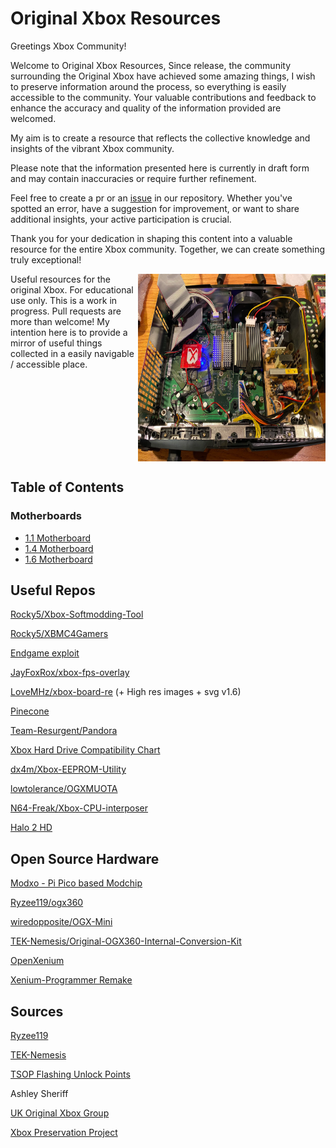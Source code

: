 # Original Xbox Resources

Greetings Xbox Community!

Welcome to Original Xbox Resources,
Since release, the community surrounding the Original Xbox have achieved some amazing things, I wish to preserve information around the process, so everything is easily accessible to the community.
Your valuable contributions and feedback to enhance the accuracy and quality of the information provided are welcomed.


My aim is to create a resource that reflects the collective knowledge and insights of the vibrant Xbox community.


Please note that the information presented here is currently in draft form and may contain inaccuracies or require further refinement.

Feel free to create a pr or an <a href="https://github.com/S33G/og-xbox/issues/new">issue</a> in our repository. Whether you've spotted an error, have a suggestion for improvement, or want to share additional insights, your active participation is crucial.

Thank you for your dedication in shaping this content into a valuable resource for the entire Xbox community. Together, we can create something truly exceptional!

<div style="display: grid; grid-template-columns: 1fr 300px;">
    <div>
        Useful resources for the original Xbox. For educational use only.
        This is a work in progress. Pull requests are more than welcome!
        My intention here is to provide a mirror of useful things collected in a easily navigable / accessible place.
        <br />
    </div>
    <img src="modchips/x3/xecuter-3-chip.webp" width="300px" height="300px"/>
</div>

## Table of Contents

### Motherboards

- [1.1 Motherboard](board/1.1/README.md)
- [1.4 Motherboard](board/1.4/README.md)
- [1.6 Motherboard](board/1.6/README.md)


## Useful Repos
[Rocky5/Xbox-Softmodding-Tool](https://github.com/Rocky5/Xbox-Softmodding-Tool)

[Rocky5/XBMC4Gamers](https://github.com/Rocky5/XBMC4Gamers)

[Endgame exploit](https://github.com/XboxDev/endgame-exploit)

[JayFoxRox/xbox-fps-overlay](https://github.com/JayFoxRox/xbox-fps-overlay)

[LoveMHz/xbox-board-re](https://github.com/LoveMHz/xbox-board-re) (+ High res images + svg v1.6)

[Pinecone](https://github.com/Xbox-Preservation-Project/Pinecone)

[Team-Resurgent/Pandora](https://github.com/Team-Resurgent/Pandora)

[Xbox Hard Drive Compatibility Chart](https://xboxdrives.x-pec.com/?p=list)

[dx4m/Xbox-EEPROM-Utility](https://github.com/dx4m/Xbox-EEPROM-Utility)

[lowtolerance/OGXMUOTA](https://github.com/lowtolerance/OGXMUOTA)

[N64-Freak/Xbox-CPU-interposer](https://github.com/N64-Freak/Xbox-CPU-interposer)

[Halo 2 HD](https://github.com/grimdoomer/Halo-2-HD)


## Open Source Hardware
[Modxo - Pi Pico based Modchip](https://github.com/shalxmva/modxo)

[Ryzee119/ogx360](https://github.com/Ryzee119/ogx360)

[wiredopposite/OGX-Mini](https://github.com/wiredopposite/OGX-Mini)

[TEK-Nemesis/Original-OGX360-Internal-Conversion-Kit](https://github.com/TEK-Nemesis/Original-OGX360-Internal-Conversion-Kit)

[OpenXenium](https://github.com/Ryzee119/OpenXenium)

[Xenium-Programmer Remake](https://github.com/dtomcat/XP-chip)

## Sources
[Ryzee119](https://github.com/Ryzee119)

[TEK-Nemesis](https://github.com/TEK-Nemesis)

[TSOP Flashing Unlock Points](http://www.biline.ca/xbox_solder.htm)

Ashley Sheriff

[UK Original Xbox Group](https://www.facebook.com/groups/620015468348420)

[Xbox Preservation Project](https://github.com/Xbox-Preservation-Project)

